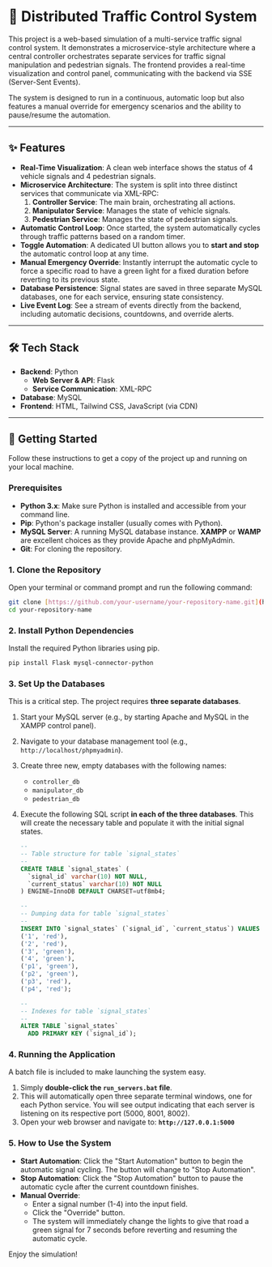 # 🚦 Distributed Traffic Control System

This project is a web-based simulation of a multi-service traffic signal control system. It demonstrates a microservice-style architecture where a central controller orchestrates separate services for traffic signal manipulation and pedestrian signals. The frontend provides a real-time visualization and control panel, communicating with the backend via SSE (Server-Sent Events).

The system is designed to run in a continuous, automatic loop but also features a manual override for emergency scenarios and the ability to pause/resume the automation.



---

## ✨ Features

* **Real-Time Visualization**: A clean web interface shows the status of 4 vehicle signals and 4 pedestrian signals.
* **Microservice Architecture**: The system is split into three distinct services that communicate via XML-RPC:
    1.  **Controller Service**: The main brain, orchestrating all actions.
    2.  **Manipulator Service**: Manages the state of vehicle signals.
    3.  **Pedestrian Service**: Manages the state of pedestrian signals.
* **Automatic Control Loop**: Once started, the system automatically cycles through traffic patterns based on a random timer.
* **Toggle Automation**: A dedicated UI button allows you to **start and stop** the automatic control loop at any time.
* **Manual Emergency Override**: Instantly interrupt the automatic cycle to force a specific road to have a green light for a fixed duration before reverting to its previous state.
* **Database Persistence**: Signal states are saved in three separate MySQL databases, one for each service, ensuring state consistency.
* **Live Event Log**: See a stream of events directly from the backend, including automatic decisions, countdowns, and override alerts.

---

## 🛠️ Tech Stack

* **Backend**: Python
    * **Web Server & API**: Flask
    * **Service Communication**: XML-RPC
* **Database**: MySQL
* **Frontend**: HTML, Tailwind CSS, JavaScript (via CDN)

---

## 🚀 Getting Started

Follow these instructions to get a copy of the project up and running on your local machine.

### Prerequisites

* **Python 3.x**: Make sure Python is installed and accessible from your command line.
* **Pip**: Python's package installer (usually comes with Python).
* **MySQL Server**: A running MySQL database instance. **XAMPP** or **WAMP** are excellent choices as they provide Apache and phpMyAdmin.
* **Git**: For cloning the repository.

### 1. Clone the Repository

Open your terminal or command prompt and run the following command:
```bash
git clone [https://github.com/your-username/your-repository-name.git](https://github.com/your-username/your-repository-name.git)
cd your-repository-name
```

### 2. Install Python Dependencies

Install the required Python libraries using pip.
```bash
pip install Flask mysql-connector-python
```

### 3. Set Up the Databases

This is a critical step. The project requires **three separate databases**.

1.  Start your MySQL server (e.g., by starting Apache and MySQL in the XAMPP control panel).
2.  Navigate to your database management tool (e.g., `http://localhost/phpmyadmin`).
3.  Create three new, empty databases with the following names:
    * `controller_db`
    * `manipulator_db`
    * `pedestrian_db`

4.  Execute the following SQL script **in each of the three databases**. This will create the necessary table and populate it with the initial signal states.

    ```sql
    --
    -- Table structure for table `signal_states`
    --
    CREATE TABLE `signal_states` (
      `signal_id` varchar(10) NOT NULL,
      `current_status` varchar(10) NOT NULL
    ) ENGINE=InnoDB DEFAULT CHARSET=utf8mb4;

    --
    -- Dumping data for table `signal_states`
    --
    INSERT INTO `signal_states` (`signal_id`, `current_status`) VALUES
    ('1', 'red'),
    ('2', 'red'),
    ('3', 'green'),
    ('4', 'green'),
    ('p1', 'green'),
    ('p2', 'green'),
    ('p3', 'red'),
    ('p4', 'red');

    --
    -- Indexes for table `signal_states`
    --
    ALTER TABLE `signal_states`
      ADD PRIMARY KEY (`signal_id`);
    ```

### 4. Running the Application

A batch file is included to make launching the system easy.

1.  Simply **double-click the `run_servers.bat` file**.
2.  This will automatically open three separate terminal windows, one for each Python service. You will see output indicating that each server is listening on its respective port (5000, 8001, 8002).
3.  Open your web browser and navigate to:
    **`http://127.0.0.1:5000`**

### 5. How to Use the System

* **Start Automation**: Click the "Start Automation" button to begin the automatic signal cycling. The button will change to "Stop Automation".
* **Stop Automation**: Click the "Stop Automation" button to pause the automatic cycle after the current countdown finishes.
* **Manual Override**:
    * Enter a signal number (1-4) into the input field.
    * Click the "Override" button.
    * The system will immediately change the lights to give that road a green signal for 7 seconds before reverting and resuming the automatic cycle.

Enjoy the simulation!
